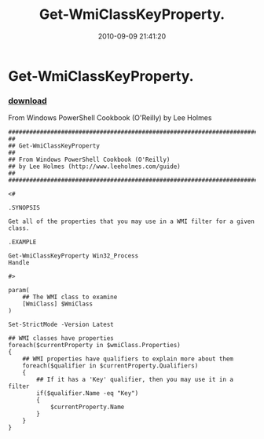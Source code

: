 ﻿---
pid:            2169
poster:         Lee Holmes
title:          Get-WmiClassKeyProperty.
date:           2010-09-09 21:41:20
format:         posh
parent:         0
parent:         0

---

# Get-WmiClassKeyProperty.

### [download](2169.ps1)

From Windows PowerShell Cookbook (O'Reilly) by Lee Holmes

```posh
##############################################################################
##
## Get-WmiClassKeyProperty
##
## From Windows PowerShell Cookbook (O'Reilly)
## by Lee Holmes (http://www.leeholmes.com/guide)
##
##############################################################################

<#

.SYNOPSIS

Get all of the properties that you may use in a WMI filter for a given class.

.EXAMPLE

Get-WmiClassKeyProperty Win32_Process
Handle

#>

param(
    ## The WMI class to examine
    [WmiClass] $WmiClass
)

Set-StrictMode -Version Latest

## WMI classes have properties
foreach($currentProperty in $wmiClass.Properties)
{
    ## WMI properties have qualifiers to explain more about them
    foreach($qualifier in $currentProperty.Qualifiers)
    {
        ## If it has a 'Key' qualifier, then you may use it in a filter
        if($qualifier.Name -eq "Key")
        {
            $currentProperty.Name
        }
    }
}
```
